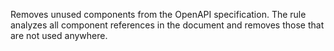 Removes unused components from the OpenAPI specification. The rule analyzes all component references in the document and removes those that are not used anywhere. 
